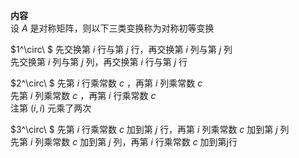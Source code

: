 **内容**  
设 $A$ 是对称矩阵，则以下三类变换称为对称初等变换  
  
 $1^\circ\ $ 先交换第 $i$ 行与第 $j$ 行，再交换第 $i$ 列与第 $j$ 列  
先交换第 $i$ 列与第 $j$ 列，再交换第 $i$ 行与第 $j$ 行  
  
 $2^\circ\ $ 先第 $i$ 行乘常数 $c$ ，再第 $i$ 列乘常数 $c$  
先第 $i$ 列乘常数 $c$ ，再第 $i$ 行乘常数 $c$  
注第 $(i,i)$ 元乘了两次  
  
 $3^\circ\ $ 先第 $i$ 行乘常数 $c$ 加到第 $j$ 行，再第 $i$ 列乘常数 $c$ 加到第 $j$ 列  
先第 $i$ 列乘常数 $c$ 加到第 $j$ 列，再第 $i$ 行乘常数 $c$ 加到第j行  

